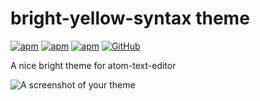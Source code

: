 # bright-yellow-syntax theme

[![apm](https://img.shields.io/apm/dm/bright-yellow-syntax.svg?style=flat-square)](https://atom.io/themes/bright-yellow-syntax)
[![apm](https://img.shields.io/apm/v/bright-yellow-syntax.svg?style=flat-square)](https://atom.io/themes/bright-yellow-syntax)
[![apm](https://img.shields.io/apm/l/bright-yellow-syntax.svg?style=flat-square)](https://atom.io/themes/bright-yellow-syntax)
[![GitHub](https://img.shields.io/github/downloads/StevenCopeland/bright-yellow-syntax/latest/total.svg?style=flat-square)](https://github.com/StevenCopeland/bright-yellow-syntax)

A nice bright theme for atom-text-editor

![A screenshot of your theme](https://f.cloud.github.com/assets/69169/2289498/4c3cb0ec-a009-11e3-8dbd-077ee11741e5.gif)
